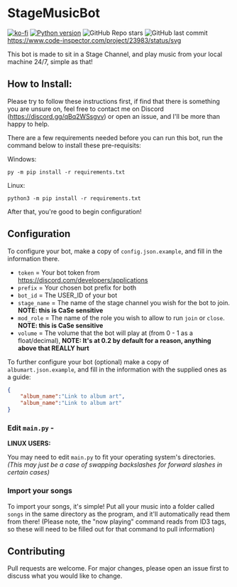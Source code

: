 # StageMusicBot

[![ko-fi](https://ko-fi.com/img/githubbutton_sm.svg)](https://ko-fi.com/E1E850NVO)
[![Python version](https://img.shields.io/badge/python-3.9-blue.svg)](https://python.org)
![GitHub Repo stars](https://img.shields.io/github/stars/BritishBenji/StageMusicBot)
![GitHub last commit](https://img.shields.io/github/last-commit/BritishBenji/StageMusicBot)
https://www.code-inspector.com/project/23983/status/svg

This bot is made to sit in a Stage Channel, and play music from your local machine 24/7, simple as that!

## How to Install: 

Please try to follow these instructions first, if find that there is something you are unsure on, feel free to contact me on Discord (https://discord.gg/qBq2WSsgvv) or open an issue, and I'll be more than happy to help.

There are a few requirements needed before you can run this bot, run the command below to install these pre-requisits:

Windows:
```
py -m pip install -r requirements.txt
```
Linux:
```
python3 -m pip install -r requirements.txt
```
After that, you're good to begin configuration!

## Configuration
To configure your bot, make a copy of `config.json.example`, and fill in the information there.

- `token` = Your bot token from https://discord.com/developers/applications
- `prefix` = Your chosen bot prefix for both
- `bot_id` = The USER_ID of your bot
- `stage_name` = The name of the stage channel you wish for the bot to join. **NOTE: this is CaSe sensitive**
- `mod_role` = The name of the role you wish to allow to run `join` or `close`. **NOTE: this is CaSe sensitive**
- `volume` = The volume that the bot will play at (from 0 - 1 as a float/decimal), **NOTE: It's at 0.2 by default for a reason, anything above that REALLY hurt**

To further configure your bot (optional) make a copy of `albumart.json.example`, and fill in the information with the supplied ones as a guide:

```json
{
    "album_name":"Link to album art",
    "album_name":"Link to album art"
}
```

### Edit `main.py` - 

**LINUX USERS:**

You may need to edit `main.py` to fit your operating system's directories. *(This may just be a case of swapping backslashes for forward slashes in certain cases)*

### Import your songs

To import your songs, it's simple! Put all your music into a folder called `songs` in the same directory as the program, and it'll automatically read them from there! (Please note, the "now playing" command reads from ID3 tags, so these will need to be filled out for that command to pull information)

## Contributing
Pull requests are welcome. For major changes, please open an issue first to discuss what you would like to change.
